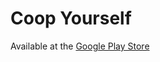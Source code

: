 # Coop Yourself
Available at the [Google Play Store](https://play.google.com/store/apps/details?id=com.lostwatchtheatre.coopyourself&hl=en_GB)